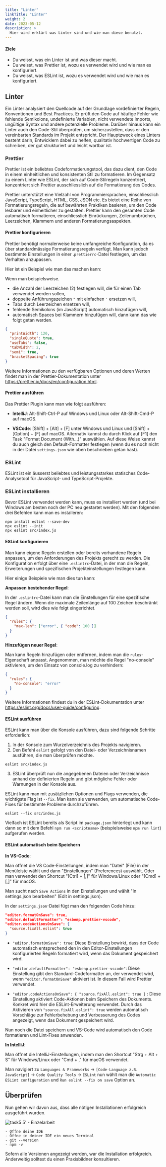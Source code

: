 ```yaml
---
title: "Linter"
linkTitle: "Linter"
weight: 2
date: 2023-05-12
description: >
  Hier wird erklärt was Linter sind und wie man diese benutzt.
---
```


#### Ziele

- Du weisst, was ein Linter ist und was dieser macht.
- Du weisst, was Prettier ist, wozu es verwendet wird und wie man es konfiguriert.
- Du weisst, was ESLint ist, wozu es verwendet wird und wie man es konfiguriert.

## Linter

Ein Linter analysiert den Quellcode auf der Grundlage vordefinierter Regeln, Konventionen und Best Practices. Er prüft den Code auf häufige Fehler wie fehlende Semikolons, undefinierte Variablen, nicht verwendete Imports, ungültige Syntax und andere potenzielle Probleme. Darüber hinaus kann ein Linter auch den Code-Stil überprüfen, um sicherzustellen, dass er den vereinbarten Standards im Projekt entspricht.
Der Hauptzweck eines Linters besteht darin, Entwicklern dabei zu helfen, qualitativ hochwertigen Code zu schreiben, der gut strukturiert und leicht wartbar ist.

### Prettier

Prettier ist ein beliebtes Codeformatierungstool, das dazu dient, den Code in einem einheitlichen und konsistenten Stil zu formatieren. Im Gegensatz zu einem Linter wie ESLint, der sich auf Code-Stilregeln konzentriert, konzentriert sich Prettier ausschliesslich auf die Formatierung des Codes.

Prettier unterstützt eine Vielzahl von Programmiersprachen, einschliesslich JavaScript, TypeScript, HTML, CSS, JSON etc.
Es bietet eine Reihe von Formatierungsregeln, die auf bewährten Praktiken basieren, um den Code lesbarer und einheitlicher zu gestalten.
Prettier kann den gesamten Code automatisch formatieren, einschliesslich Einrückungen, Zeilenumbrüchen, Leerzeichen, Klammern und anderen Formatierungsaspekten.

#### Prettier konfigurieren

Prettier benötigt normalerweise keine umfangreiche Konfiguration, da es über standardmässige Formatierungsregeln verfügt. Man kann jedoch bestimmte Einstellungen in einer .`prettierrc`-Datei festlegen, um das Verhalten anzupassen.

Hier ist ein Beispiel wie man das machen kann:

Wenn man beispielsweise.

- die Anzahl der Leerzeichen (2) festlegen will, die für einen Tab verwendet werden sollen,
- doppelte Anführungszeichen `"` mit einfachen `'` ersetzen will,
- Tabs durch Leerzeichen ersetzen will,
- fehlende Semikolons (im JavaScript) automatisch hinzufügen will,
- automatisch Spaces bei Klammern hinzufügen will,
  dann kann das wie folgt getan werden.

```json
{
  "printWidth": 120,
  "singleQuote": true,
  "useTabs": false,
  "tabWidth": 2,
  "semi": true,
  "bracketSpacing": true
}
```

Weitere Informationen zu den verfügbaren Optionen und deren Werten findet man in der Prettier-Dokumentation unter https://prettier.io/docs/en/configuration.html.

#### Prettier ausführen

Das Prettier Plugin kann man wie folgt ausführen:

- **IntelliJ**: Alt-Shift-Ctrl-P auf Windows und Linux oder Alt-Shift-Cmd-P auf macOS.

- **VSCode**: [Shift] + [Alt] + [F] unter Windows und Linux und [Shift] + [Option] + [F] auf macOS. Alternativ kannst du durch Klick auf [F1] den Task "Format Document (With...)" auswählen. Auf diese Weise kannst du auch gleich den Default-Formatter festlegen (wenn du es noch nicht in der Datei `settings.json` wie oben beschrieben getan hast).

### ESLint

ESLint ist ein äusserst beliebtes und leistungsstarkes statisches Code-Analysetool für JavaScript- und TypeScript-Projekte.

### ESLint installieren

Bevor ESLint verwendet werden kann, muss es installiert werden (und bei Windows am besten noch der PC neu gestartet werden).
Mit den folgenden drei Befehlen kann man es installeren:

```shell
npm install eslint --save-dev
npx eslint --init
npx eslint src/index.js
```

#### ESLint konfigurieren

Man kann eigene Regeln erstellen oder bereits vorhandene Regeln anpassen, um den Anforderungen des Projekts gerecht zu werden.
Die Konfiguration erfolgt über eine `.eslintrc`-Datei, in der man die Regeln, Erweiterungen und spezifischen Projekteinstellungen festlegen kann.

Hier einige Beispiele wie man dies tun kann:

**Anpassen bestehender Regel**:

In der `.eslintrc`-Datei kann man die Einstellungen für eine spezifische Regel ändern. Wenn die maximale Zeilenlänge auf 100 Zeichen beschränkt werden soll, wird dies wie folgt eingerichtet.

```json
{
  "rules": {
    "max-len": ["error", { "code": 100 }]
  }
}
```

**Hinzufügen neuer Regel**:

Man kann Regeln hinzufügen oder entfernen, indem man die `rules`-Eigenschaft anpasst. Angenommen, man möchte die Regel "no-console" aktivieren, um den Einsatz von console.log zu verhindern:

```json
{
  "rules": {
    "no-console": "error"
  }
}
```

Weitere Informationen findest du in der ESLint-Dokumentation unter https://eslint.org/docs/user-guide/configuring.

#### ESLint ausführen

ESLint kann man über die Konsole ausführen, dazu sind folgende Schritte erforderlich:

1. In der Konsole zum Wurzelverzeichnis des Projekts navigieren.
2. Den Befehl `eslint` gefolgt von den Datei- oder Verzeichnisnamen ausführen, die man überprüfen möchte.

```shell
eslint src/index.js
```

3. ESLint überprüft nun die angegebenen Dateien oder Verzeichnisse anhand der definierten Regeln und gibt mögliche Fehler oder Warnungen in der Konsole aus.

ESLint kann man mit zusätzlichen Optionen und Flags verwenden, die wichtigste Flag ist `--fix`. Man kann sie verwenden, um automatische Code-Fixes für bestimmte Probleme durchzuführen.

```shell
eslint --fix src/index.js
```

Vielfach ist ESLint bereits als Script im `package.json` hinterlegt und kann dann so mit dem Befehl `npm run <scriptname>` (beispielsweise `npm run lint`) aufgerufen werden.

#### ESLint automatisch beim Speichern

**In VS-Code**:

Man öffnet die VS Code-Einstellungen, indem man "Datei" (File) in der Menüleiste wählt und dann "Einstellungen" (Preferences) auswählt. Oder man verwendet den Shortcut "[Ctrl] + [,]" für Windows/Linux oder "[Cmd] + [,]" für macOS.

Man sucht nach `Save Actions` in den Einstellungen und wählt "In settings.json bearbeiten" (Edit in settings.json).

In der `settings.json`-Datei fügt man den folgenden Code hinzu:

```json
"editor.formatOnSave": true,
"editor.defaultFormatter": "esbenp.prettier-vscode",
"editor.codeActionsOnSave": {
  "source.fixAll.eslint": true
}
```

- `"editor.formatOnSave": true`: Diese Einstellung bewirkt, dass der Code automatisch entsprechend den in den Editor-Einstellungen konfigurierten Regeln formatiert wird, wenn das Dokument gespeichert wird.

- `"editor.defaultFormatter": "esbenp.prettier-vscode"`: Diese Einstellung gibt den Standard-Codeformatter an, der verwendet wird, wenn `"editor.formatOnSave"` aktiviert ist. In diesem Fall wird Prettier verwendet.

- `"editor.codeActionsOnSave": { "source.fixAll.eslint": true }` : Diese Einstellung aktiviert Code-Aktionen beim Speichern des Dokuments. Konkret wird hier die ESLint-Erweiterung verwendet. Durch das Aktivieren von `"source.fixAll.eslint": true` werden automatisch Vorschläge zur Fehlerbehebung und Verbesserung des Codes angezeigt, wenn das Dokument gespeichert wird.

Nun noch die Datei speichern und VS-Code wird automatisch den Code formatieren und Lint-Fixes anwenden.

**In IntelliJ**:

Man öffnet die IntelliJ-Einstellungen, indem man den Shortcut "Strg + Alt + S" für Windows/Linux oder "Cmd + ," für macOS verwendet.

Man navigiert zu `Languages & Frameworks` -> `[Code-Language z.B. JavaScript]` -> `Code Quality Tools` -> `ESLint` nun wählt man die `Automatic ESLint configuration` und `Run eslint --fix on save` Option an.

## Überprüfen

Nun gehen wir davon aus, dass alle nötigen Installationen erfolgreich ausgeführt wurden.

![task5](/images/task.png) 5' - Einzelarbeit

    - Öffne deine IDE
    - Öffne in deiner IDE ein neues Terminal
    - git --version
    - npm -v

Sofern alle Versionen angezeigt werden, war die Installation erfolgreich. Anderweitig solltest du einen Praxisbildner konsultieren.
